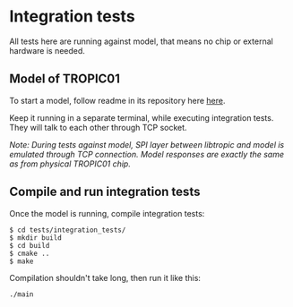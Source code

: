 # Integration tests

All tests here are running against model, that means no chip or external hardware is needed.

## Model of TROPIC01

To start a model, follow readme in its repository here [here](https://github.com/tropicsquare/ts-tvl).

Keep it running in a separate terminal, while executing integration tests. They will talk to each other through TCP socket.

*Note: During tests against model, SPI layer between libtropic and model is emulated through TCP connection.
Model responses are exactly the same as from physical TROPIC01 chip.*

## Compile and run integration tests

Once the model is running, compile integration tests:

```
$ cd tests/integration_tests/
$ mkdir build
$ cd build
$ cmake ..
$ make
```

Compilation shouldn't take long, then run it like this:

```
./main
```
